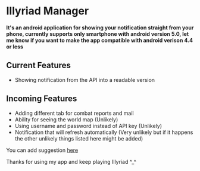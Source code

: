 # Illyriad Manager
**It's an android application for showing your notification straight from your phone, currently supports only smartphone with android version 5.0, let me know if you want to make the app compatible with android verison 4.4 or less**
## Current Features
* Showing notification from the API into a readable version
## Incoming Features
* Adding different tab for combat reports and mail
* Ability for seeing the world map (Unlikely)
* Using username and password instead of API key (Unlikely)
* Notification that will refresh automatically (Very unlikely but if it happens the other unlikely things listed here might be added)

You can add suggestion [here](https://github.com/WorstSoft/Illyriad_Manager/issues)

Thanks for using my app and keep playing Illyriad ^_^
